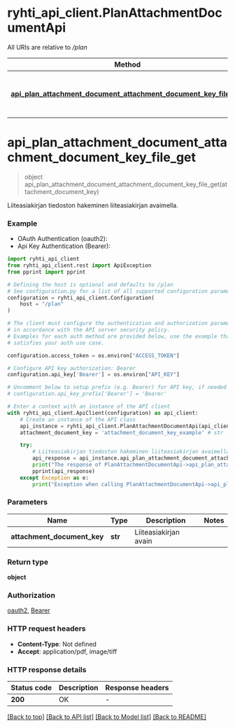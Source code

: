 # ryhti_api_client.PlanAttachmentDocumentApi

All URIs are relative to */plan*

Method | HTTP request | Description
------------- | ------------- | -------------
[**api_plan_attachment_document_attachment_document_key_file_get**](PlanAttachmentDocumentApi.md#api_plan_attachment_document_attachment_document_key_file_get) | **GET** /api/PlanAttachmentDocument/{attachmentDocumentKey}/file | Liiteasiakirjan tiedoston hakeminen liiteasiakirjan avaimella.


# **api_plan_attachment_document_attachment_document_key_file_get**
> object api_plan_attachment_document_attachment_document_key_file_get(attachment_document_key)

Liiteasiakirjan tiedoston hakeminen liiteasiakirjan avaimella.

### Example

* OAuth Authentication (oauth2):
* Api Key Authentication (Bearer):

```python
import ryhti_api_client
from ryhti_api_client.rest import ApiException
from pprint import pprint

# Defining the host is optional and defaults to /plan
# See configuration.py for a list of all supported configuration parameters.
configuration = ryhti_api_client.Configuration(
    host = "/plan"
)

# The client must configure the authentication and authorization parameters
# in accordance with the API server security policy.
# Examples for each auth method are provided below, use the example that
# satisfies your auth use case.

configuration.access_token = os.environ["ACCESS_TOKEN"]

# Configure API key authorization: Bearer
configuration.api_key['Bearer'] = os.environ["API_KEY"]

# Uncomment below to setup prefix (e.g. Bearer) for API key, if needed
# configuration.api_key_prefix['Bearer'] = 'Bearer'

# Enter a context with an instance of the API client
with ryhti_api_client.ApiClient(configuration) as api_client:
    # Create an instance of the API class
    api_instance = ryhti_api_client.PlanAttachmentDocumentApi(api_client)
    attachment_document_key = 'attachment_document_key_example' # str | Liiteasiakirjan avain

    try:
        # Liiteasiakirjan tiedoston hakeminen liiteasiakirjan avaimella.
        api_response = api_instance.api_plan_attachment_document_attachment_document_key_file_get(attachment_document_key)
        print("The response of PlanAttachmentDocumentApi->api_plan_attachment_document_attachment_document_key_file_get:\n")
        pprint(api_response)
    except Exception as e:
        print("Exception when calling PlanAttachmentDocumentApi->api_plan_attachment_document_attachment_document_key_file_get: %s\n" % e)
```



### Parameters


Name | Type | Description  | Notes
------------- | ------------- | ------------- | -------------
 **attachment_document_key** | **str**| Liiteasiakirjan avain | 

### Return type

**object**

### Authorization

[oauth2](../README.md#oauth2), [Bearer](../README.md#Bearer)

### HTTP request headers

 - **Content-Type**: Not defined
 - **Accept**: application/pdf, image/tiff

### HTTP response details

| Status code | Description | Response headers |
|-------------|-------------|------------------|
**200** | OK |  -  |

[[Back to top]](#) [[Back to API list]](../README.md#documentation-for-api-endpoints) [[Back to Model list]](../README.md#documentation-for-models) [[Back to README]](../README.md)

